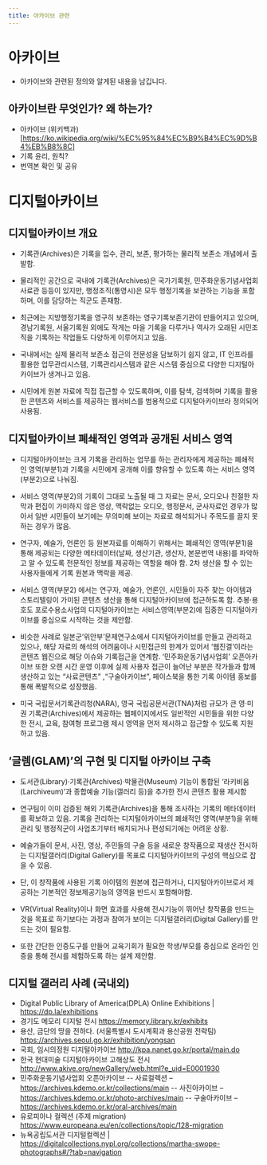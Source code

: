 ```yaml
---
title: 아카이브 관련
---
```


# 아카이브

- 아카이브와 관련된 정의와 알게된 내용을 남깁니다.


## 아카이브란 무엇인가? 왜 하는가?

- 아카이브 (위키백과)[https://ko.wikipedia.org/wiki/%EC%95%84%EC%B9%B4%EC%9D%B4%EB%B8%8C]
- 기록 윤리, 원칙?
- 번역본 확인 및 공유



# 디지털아카이브

## 디지털아카이브 개요 

- 기록관(Archives)은 기록을 입수, 관리, 보존, 평가하는 물리적 보존소 개념에서 출발함. 

- 물리적인 공간으로 국내에 기록관(Archives)은 국가기록원, 민주화운동기념사업회 사료관 등등이 있지만, 행정조직(통영시)은 모두 행정기록을 보관하는 기능을 포함하며, 이를 담당하는 직군도 존재함.

- 최근에는 지방행정기록을 영구히 보존하는 영구기록보존기관이 만들어지고 있으며, 경남기록원, 서울기록원 외에도 작게는 마을 기록을 다루거나 역사가 오래된 시민조직을 기록하는 작업들도 다양하게 이루어지고 있음.

- 국내에서는 실제 물리적 보존소 접근의 전문성을 담보하기 쉽지 않고, IT 인프라를 활용한 업무관리시스템, 기록관리시스템과 같은 시스템 중심으로 다양한 디지털아카이브가 생겨나고 있음.

- 시민에게 원본 자료에 직접 접근할 수 있도록하며, 이를 탐색, 검색하며 기록을 활용한 콘텐츠와 서비스를 제공하는 웹서비스를 범용적으로 디지털아카이브라 정의되어 사용됨.


## 디지털아카이브 폐쇄적인 영역과 공개된 서비스 영역

- 디지털아카이브는 크게 기록을 관리하는 업무를 하는 관리자에게 제공하는 폐쇄적인 영역(부분1)과 기록을 시민에게 공개해 이를 향유할 수 있도록 하는 서비스 영역(부분2)으로 나눠짐.

- 서비스 영역(부분2)의 기록이 그대로 노출될 때 그 자료는 문서, 오디오나 친절한 자막과 편집이 가미하지 않은 영상, 맥락없는 오디오, 행정문서, 군사자료인 경우가 많아서 일반 시민들이 보기에는 무의미해 보이는 자료로 해석되거나 주목도를 끌지 못하는 경우가 많음.

- 연구자, 예술가, 언론인 등 원본자료를 이해하기 위해서는 폐쇄적인 영역(부분1)을 통해 제공되는 다양한 메타데이터(날짜, 생산기관, 생산자, 본문번역 내용)를 파악하고 알 수 있도록 전문적인 정보를 제공하는 역할을 해야 함. 2차 생산을 할 수 있는 사용자들에게 기록 원본과 맥락을 제공.

- 서비스 영역(부분2) 에서는 연구자, 예술가, 언론인, 시민들이 자주 찾는 아이템과 스토리텔링이 가미된 콘텐츠 생산을 통해 디지털아카이브에 접근하도록 함.
추봉·용호도 포로수용소사업의 디지털아카이브는 서비스영역(부분2)에 집중한 디지털아카이브를 중심으로 시작하는 것을 제안함.

- 비슷한 사례로 일본군‘위안부’문제연구소에서 디지털아카이브를 만들고 관리하고 있으나, 해당 자료의 해석의 어려움이나 시민접근의 한계가 있어서 ‘웹진결’이라는 콘텐츠 웹진으로 해당 이슈와 기록접근을 연계함. 
‘민주화운동기념사업회’ 오픈아카이브 또한 오랜 시간 운영 이후에 실제 사용자 접근이 늘어난 부분은 작가들과 함께 생산하고 있는 “사료콘텐츠” ,“구술아카이브”, 페이스북을 통한 기록 아이템 홍보를 통해 폭발적으로 성장했음.

- 미국 국립문서기록관리청(NARA), 영국 국립공문서관(TNA)처럼 규모가 큰 영·미권 기록관(Archives)에서 제공하는 웹페이지에서도 일반적인 시민들을 위한 다양한 전시, 교육, 참여형 프로그램 제시 영역을 먼저 제시하고 접근할 수 있도록 지원하고 있음.

## ‘글렘(GLAM)’의 구현 및 디지털 아카이브 구축

- 도서관(Library)·기록관(Archives)·박물관(Museum) 기능이 통합된 ‘라키비움(Larchiveum)’과 종합예술 기능(갤러리 등)을 추가한 전시 콘텐츠 활용 제시함

- 연구팀이 이미 검증된 해외 기록관(Archives)을 통해 조사하는 기록의 메타데이터를 확보하고 있음.
기록을 관리하는 디지털아카이브의 폐쇄적인 영역(부분1)을 위해 관리 및 행정직군이 사업초기부터 배치되거나 편성되기에는 어려운 상황. 

- 예술가들이 문서, 사진, 영상, 주민들의 구술 등을 새로운 창작품으로 재생산 전시하는 디지털갤러리(Digital Gallery)를 목표로 디지털아카이브의 구성의 핵심으로 잡을 수 있음. 

- 단, 이 창작품에 사용된 기록 아이템의 원본에 접근하거나, 디지털아카이브로서 제공하는 기본적인 정보제공기능의 영역을 반드시 포함해야함. 

- VR(Virtual Reality)이나 화면 효과를 사용해 전시기능이 뛰어난 창작품을 만드는 것을 목표로 하기보다는 과정과 참여가 보이는 디지털갤러리(Digital Gallery)를 만드는 것이 필요함. 

- 또한 간단한 인증도구를 만들어 교육기회가 필요한 학생/부모를 중심으로 온라인 인증을 통해 전시를 체험하도록 하는 설계 제안함.


## 디지털 갤러리 사례 (국내외)

 - Digital Public Library of America(DPLA) Online Exhibitions | https://dp.la/exhibitions
 - 경기도 메모리 디지털 전시 https://memory.library.kr/exhibits
 - 용산, 금단의 땅을 전하다. (서울특별시 도시계획과 용산공원 전략팀) https://archives.seoul.go.kr/exhibition/yongsan
 - 국회, 임시의정원 디지털아카이브 http://kpa.nanet.go.kr/portal/main.do
 - 한국 현대미술 디지털아카이브 고해상도 전시 
   http://www.akive.org/newGallery/web.html?e_uid=E0001930
 - 민주화운동기념사업회 오픈아카이브 
 -- 사료컬렉션 – https://archives.kdemo.or.kr/collections/main
 -- 사진아카이브 – https://archives.kdemo.or.kr/photo-archives/main
 -- 구술아카이브 – https://archives.kdemo.or.kr/oral-archives/main
- 유로피아나 컬렉션 (주제 migration) 
   https://www.europeana.eu/en/collections/topic/128-migration
- 뉴욕공립도서관 디지털컬렉션 | https://digitalcollections.nypl.org/collections/martha-swope-photographs#/?tab=navigation